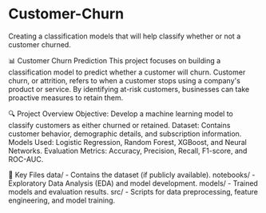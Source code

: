 # Customer-Churn
Creating a classification models that will help classify whether or not a customer churned.

📊 Customer Churn Prediction
This project focuses on building a classification model to predict whether a customer will churn. Customer churn, or attrition, refers to when a customer stops using a company's product or service. By identifying at-risk customers, businesses can take proactive measures to retain them.

🔍 Project Overview
Objective: Develop a machine learning model to classify customers as either churned or retained.
Dataset: Contains customer behavior, demographic details, and subscription information.
Models Used: Logistic Regression, Random Forest, XGBoost, and Neural Networks.
Evaluation Metrics: Accuracy, Precision, Recall, F1-score, and ROC-AUC.

📂 Key Files
data/ - Contains the dataset (if publicly available).
notebooks/ - Exploratory Data Analysis (EDA) and model development.
models/ - Trained models and evaluation results.
src/ - Scripts for data preprocessing, feature engineering, and model training.
